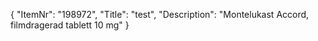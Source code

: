 {
  "ItemNr": "198972",
  "Title": "test",
  "Description": "Montelukast Accord, filmdragerad tablett 10 mg"
}